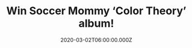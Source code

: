 ---
campaign-uuid: "c-9ef61f78-a530-4111-b0a8-336b702a65bb"
type: "Competition"
category: "Music"
date: "2020-03-02T06:00:00.000Z"
end-date: "2020-04-02T23:59:00.000Z"
disable-form: false
is_promoted: false
has_entry_page: true
title: "Win Soccer Mommy ‘Color Theory’ album!"
competition-description: "<p>For Sophie Allison, aka Soccer Mommy, 'color theory'\
  \ is a distillation of hard-won catharsis. The album confronts the ongoing mental\
  \ health and familial trials that have plagued the 22-year-old artist since pre-pubescence,\
  \ presenting listeners with an uncompromisingly honest self-portrait, and reminding\
  \ us exactly why her critically-acclaimed debut, 2018's 'Clean', made her a hero\
  \ to many.</p>\n<p>Want to know her better? Click below for a chance to win.</p>\n"
hero-header: "Win Soccer Mommy ‘Color Theory’ album!"
terms-confirmation: "N/A"
banner-img: "https://assets.expresslyapp.com/asset-582628a6-6e2a-4338-943c-a301908d9b75.jpg"
logo-left-href: "aaa.nme.com"
logo-left-image: "https://assets.expresslyapp.com/asset-62b1f6ff-d2d0-47da-bbb5-94905eda6983.jpg"
logo-left-title: "NME AAA"
bg-image-hero: "https://assets.expresslyapp.com/asset-a8bb4ee3-6198-4209-87a8-8f5422423ada.jpg"
bg-image-first: "https://assets.expresslyapp.com/asset-9626ace2-5671-44f0-a092-00ad5aeb2649.jpg"
section1-content: "<p>For Sophie Allison, aka Soccer Mommy, 'color theory' is a distillation\
  \ of hard-won catharsis. The album confronts the ongoing mental health and familial\
  \ trials that have plagued the 22-year-old artist since pre-pubescence, presenting\
  \ listeners with an uncompromisingly honest self-portrait, and reminding us exactly\
  \ why her critically-acclaimed debut, 2018's 'Clean', made her a hero to many. Wise\
  \ beyond her years, Allison is a songwriter capable of capturing the fleeting moments\
  \ of bliss that make an embattled existence temporarily beautiful. With 'color theory',\
  \ her fraught past becomes a lens through which we might begin to understand what\
  \ it means to be resilient.</p>\n<p>If you want to know her better, think no more\
  \ and enter below for a chance to win her new album now.</p>\n<p>Good luck!</p>\n"
entry-title: "Win Soccer Mommy ‘Color Theory’ album!"
entry-content: "<p>Enter the draw to win Soccer Mommy ‘Color Theory’ album by completing\
  \ the form below before 23:59 on the 2nd of April 2020.</p>\n"
has-winner: false
prize-description: "Soccer Mommy ‘Color Theory’ album!"
special-conditions: "Multiple entries are allowed up to one every day.\r\n\r\nThis\
  \ competition is also available on: https://club.expressly.io/competitions/soccer-mommy-color-theory-album"
country-restrictions:
- "GB"
---